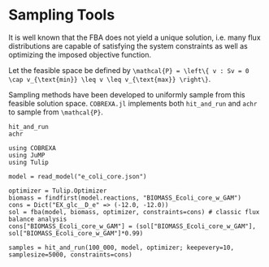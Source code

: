 # Sampling Tools

It is well known that the FBA does not yield a unique solution, i.e. many flux
distributions are capable of satisfying the system constraints as well as
optimizing the imposed objective function.

Let the feasible space be defined by
``\mathcal{P} = \left\{ v : Sv = 0 \cap v_{\text{min}} \leq v \leq v_{\text{max}} \right\}``.

Sampling methods have been developed to uniformly sample from this feasible
solution space.  `COBREXA.jl` implements both `hit_and_run` and `achr` to
sample from ``\mathcal{P}``.

```@docs
hit_and_run
achr
```

```@example sample
using COBREXA
using JuMP
using Tulip

model = read_model("e_coli_core.json")

optimizer = Tulip.Optimizer
biomass = findfirst(model.reactions, "BIOMASS_Ecoli_core_w_GAM")
cons = Dict("EX_glc__D_e" => (-12.0, -12.0))
sol = fba(model, biomass, optimizer, constraints=cons) # classic flux balance analysis
cons["BIOMASS_Ecoli_core_w_GAM"] = (sol["BIOMASS_Ecoli_core_w_GAM"], sol["BIOMASS_Ecoli_core_w_GAM"]*0.99)

samples = hit_and_run(100_000, model, optimizer; keepevery=10, samplesize=5000, constraints=cons)
```
